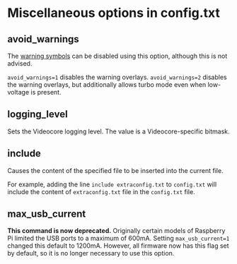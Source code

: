 # Miscellaneous options in config.txt

## avoid_warnings

The [warning symbols](../warning-icons.md) can be disabled using this option, although this is not advised.

`avoid_warnings=1` disables the warning overlays.
`avoid_warnings=2` disables the warning overlays, but additionally allows turbo mode even when low-voltage is present.

## logging_level

Sets the Videocore logging level. The value is a Videocore-specific bitmask.

## include

Causes the content of the specified file to be inserted into the current file.

For example, adding the line `include extraconfig.txt` to `config.txt` will include the content of `extraconfig.txt` file in the `config.txt` file.

## max_usb_current

**This command is now deprecated.** Originally certain models of Raspberry Pi limited the USB ports to a maximum of 600mA. Setting `max_usb_current=1` changed this default to 1200mA. However, all firmware now has this flag set by default, so it is no longer necessary to use this option.
